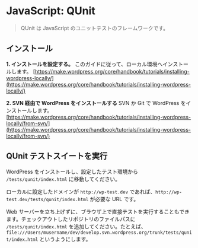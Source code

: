 <!--
# JavaScript: QUnit
-->

# JavaScript: QUnit

<!--
> QUnit is a JavaScript unit testing framework.
-->
> QUnit は JavaScript のユニットテストのフレームワークです。

<!--
## Installation
-->

## インストール

<!--
**1. Set up your install.** Follow one of the guides to setup your local install [https://make.wordpress.org/core/handbook/tutorials/installing-wordpress-locally/](https://make.wordpress.org/core/handbook/tutorials/installing-wordpress-locally/).
-->

**1. インストールを設定する。** このガイドに従って、ローカル環境へインストールします。
[https://make.wordpress.org/core/handbook/tutorials/installing-wordpress-locally/](https://make.wordpress.org/core/handbook/tutorials/installing-wordpress-locally/)

<!--
**2. Install WordPress via SVN** Install WordPress via SVN or Git [https://make.wordpress.org/core/handbook/tutorials/installing-wordpress-locally/from-svn/](https://make.wordpress.org/core/handbook/tutorials/installing-wordpress-locally/from-svn/).
-->

**2. SVN 経由で WordPress をインストールする** SVN か Git で WordPress をインストールします。
[https://make.wordpress.org/core/handbook/tutorials/installing-wordpress-locally/from-svn/](https://make.wordpress.org/core/handbook/tutorials/installing-wordpress-locally/from-svn/)

<!--
## Running the QUnit Test Suite
-->

## QUnit テストスイートを実行

<!--
From your now installed and configured WordPress testing installation navigate to `/tests/qunit/index.html`.
-->

WordPress をインストールし、設定したテスト環境から `/tests/qunit/index.html` に移動してください。

<!--
If your locally setup domain is `http://wp-test.dev` then `http://wp-test.dev/tests/qunit/index.html` is the URL you want.
-->

ローカルに設定したドメインが `http://wp-test.dev` であれば、`http://wp-test.dev/tests/qunit/index.html` が必要な URL です。

<!--
You can also run the tests directly in the browser without setting up a web server, append `/tests/qunit/index.html` to the the file path of your repo check out, for example `file:///Users/myusername/dev/develop.svn.wordpress.org/trunk/tests/qunit/index.html`
-->

Web サーバーを立ち上げずに、ブラウザ上で直接テストを実行することもできます。チェックアウトしたリポジトリのファイルパスに `/tests/qunit/index.html` を追加してください。たとえば、`file:///Users/musername/dev/develop.svn.wordpress.org/trunk/tests/qunit/index.html` というようにします。

